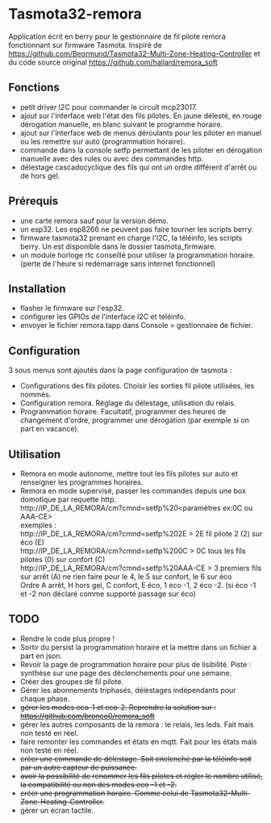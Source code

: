 # Tasmota32-remora
Application écrit en berry pour le gestionnaire de fil pilote remora fonctionnant sur firmware Tasmota.
Inspiré de https://github.com/Beormund/Tasmota32-Multi-Zone-Heating-Controller et du code source original https://github.com/hallard/remora_soft

## Fonctions
  - petit driver I2C pour commander le circuit mcp23017.
  - ajout sur l'interface web l'état des fils pilotes. En jaune délesté, en rouge dérogation manuelle, en blanc suivant le programme horaire.
  - ajout sur l'interface web de menus déroulants pour les piloter en manuel ou les remettre sur auto (programmation horaire).
  - commande dans la console setfp permettant de les piloter en dérogation manuelle avec des rules ou avec des commandes http.
  - délestage cascadocyclique des fils qui ont un ordre différent d'arrêt ou de hors gel.

## Prérequis
  - une carte remora sauf pour la version démo.
  - un esp32. Les esp8266 ne peuvent pas faire tourner les scripts berry.
  - firmware tasmota32 prenant en charge l'I2C, la téléinfo, les scripts berry. Un est disponible dans le dossier tasmota_firmware.
  - un module horloge rtc conseillé pour utiliser la programmation horaire. (perte de l'heure si redémarrage sans internet fonctionnel)

## Installation
  - flasher le firmware sur l'esp32.
  - configurer les GPIOs de l'interface I2C et téléinfo.
  - envoyer le fichier remora.tapp dans Console > gestionnaire de fichier.

## Configuration
  3 sous menus sont ajoutés dans la page configuration de tasmota :<br>
  - Configurations des fils pilotes. Choisir les sorties fil pilote utilisées, les nommés.
  - Configuration remora. Réglage du délestage, utilisation du relais.
  - Programmation horaire. Facultatif, programmer des heures de changement d'ordre, programmer une dérogation (par exemple si on part en vacance).
  
## Utilisation
  - Remora en mode autonome, mettre tout les fils pilotes sur auto et renseigner les programmes horaires.
  - Remora en mode supervisé, passer les commandes depuis une box domotique par requette http.<br>
    http://IP_DE_LA_REMORA/cm?cmnd=setfp%20<paramètres ex:0C ou AAA-CE><br>
    exemples :<br>
    http://IP_DE_LA_REMORA/cm?cmnd=setfp%202E > 2E fil pilote 2 (2) sur éco (E)<br>
    http://IP_DE_LA_REMORA/cm?cmnd=setfp%200C > 0C tous les fils pilotes (0) sur confort (C)<br>
    http://IP_DE_LA_REMORA/cm?cmnd=setfp%20AAA-CE > 3 premiers fils sur arrêt (A) ne rien faire pour le 4, le 5 sur confort, le 6 sur éco<br>
    Ordre A arrêt, H hors gel, C confort, E éco, 1 eco -1, 2 éco -2. (si éco -1 et -2 non déclaré comme supporté passage sur éco)
 
## TODO
  - Rendre le code plus propre !
  - Sortir du persist la programmation horaire et la mettre dans un fichier à part en json.
  - Revoir la page de programmation horaire pour plus de lisibilité. Piste : synthèse sur une page des déclenchements pour une semaine.
  - Créer des groupes de fil pilote.
  - Gérer les abonnements triphasés, délestages indépendants pour chaque phase.
  - <strike>gérer les modes eco-1 et eco-2. Reprendre la solution sur : https://github.com/bronco0/remora_soft</strike>
  - gérer les autres composants de la remora : le relais, les leds. Fait mais non testé en réel.
  - faire remonter les commandes et états en mqtt. Fait pour les états mais non testé en réel.
  - <strike>créer une commande de délestage. Soit enclenché par la téléinfo soit par un autre capteur de puissance.</strike>
  - <strike>avoir la possibilité de renommer les fils pilotes et régler le nombre utilisé, la compatibilité ou non des modes eco -1 et -2.</strike>
  - <strike>créer une programmation horaire. Comme celui de Tasmota32-Multi-Zone-Heating-Controller.</strike>
  - gérer un écran tactile.

